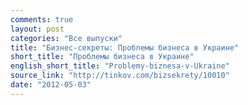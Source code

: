 ```yaml
---
comments: true
layout: post
categories: "Все выпуски"
title: "Бизнес-секреты: Проблемы бизнеса в Украине"
short_title: "Проблемы бизнеса в Украине"
english_short_title: "Problemy-biznesa-v-Ukraine"
source_link: "http://tinkov.com/bizsekrety/10010"
date: "2012-05-03"
---
```

